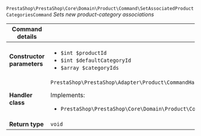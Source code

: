 `PrestaShop\PrestaShop\Core\Domain\Product\Command\SetAssociatedProductCategoriesCommand`
_Sets new product-category associations_

| Command details            |    |
| -------------------------- | -- |
| **Constructor parameters** | <ul> <li>`$int $productId`</li>  <li>`$int $defaultCategoryId`</li>  <li>`$array $categoryIds`</li> </ul> |
| **Handler class**          | `PrestaShop\PrestaShop\Adapter\Product\CommandHandler\SetAssociatedProductCategoriesHandler`  <p> Implements: </p> <ul>  <li>`PrestaShop\PrestaShop\Core\Domain\Product\CommandHandler\SetAssociatedProductCategoriesHandlerInterface`</li>  |
| **Return type** |  `void`  |
